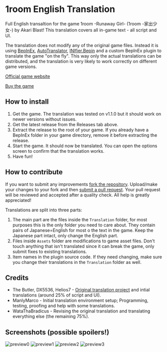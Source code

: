 # 1room English Translation
Full English transaltion for the game 1room -Runaway Girl- (1room -家出少女-) by Akari Blast! This translation covers all in-game text - all script and UI.

The translation does not modify any of the original game files. Instead it is using [BepInEx](https://github.com/BepInEx/BepInEx
), [AutoTranslator](https://github.com/bbepis/XUnity.AutoTranslator), [INIfier.Bepin](https://github.com/ManlyMarco/INIfier.Bepin) and a custom BepInEx plugin to translate the game "on the fly". This way only the actual translations can be distributed, and the translation is very likely to work correctly on different game versions.

[Official game website](http://cultparthia.com/1room/)

[Buy the game](https://www.dlsite.com/ecchi-eng/work/=/product_id/RE228027.html)

## How to install
1. Get the game. The translation was tested on v1.1.0 but it should work on newer versions without issues.
2. Get the latest release from the Releases tab above.
3. Extract the release to the root of your game. If you already have a BepInEx folder in your game directory, remove it before extracting the release.
4. Start the game. It should now be translated. You can open the options screen to confirm that the translation works.
5. Have fun!

## How to contribute
If you want to submit any improvements [fork the repository](https://help.github.com/articles/fork-a-repo/). Upload/make your changes to your fork and then [submit a pull request](https://help.github.com/articles/about-pull-requests/). Your pull request will be reviewed and accepted after a quality check. All help is greatly appreciated!

Translations are split into three parts:
1. The main part are the files inside the `Translation` folder, for most purposes this is the only folder you need to care about. They contain pairs of Japanese=English for most o the text in the game. Keep the Japanese part intact, only change the English part.
2. Files inside `Assets` folder are modifications to game asset files. Don't touch anything that isn't translated since it can break the game, only submit fixes to existing translations.
3. Item names in the plugin source code. If they need changing, make sure you change their translations in the `Translation` folder as well.

## Credits
- The Butler, DX5536, Helios7 - [Original translation project](https://f95zone.to/threads/1room-runaway-girl-the-butler-translation.18074/) and intial translations (around 25% of script and UI).
- ManlyMarco - Initial translation environment setup; Programming, testing, proofing and help with some translations.
- WataThaBradicus - Revising the original translation and translating everything else (the remaining 75%).

## Screenshots (possible spoilers!)
![preview0](https://user-images.githubusercontent.com/39247311/56170532-2fc1fa00-5fe2-11e9-8fa4-986307f311d6.PNG)
![preview1](https://user-images.githubusercontent.com/39247311/56170529-2f296380-5fe2-11e9-9941-63e5c198b97d.PNG)
![preview2](https://user-images.githubusercontent.com/39247311/56170530-2f296380-5fe2-11e9-8c6c-7065787010d9.PNG)
![preview3](https://user-images.githubusercontent.com/39247311/56170531-2f296380-5fe2-11e9-86be-bdc91b96032a.PNG)

